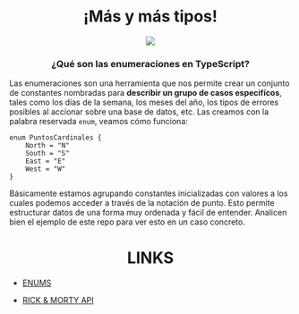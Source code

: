 <h1 align="center"> ¡Más y más tipos! </h1>

<p align="center"><img src="https://i.stack.imgur.com/ghaLg.png"></p>

<h3 align="center"> ¿Qué son las enumeraciones en TypeScript? </h3>

Las enumeraciones son una herramienta que nos permite crear un conjunto de constantes nombradas para **describir un grupo de casos especifícos**, tales como los días de la semana, los meses del año, los tipos de errores posibles al accionar sobre una base de datos, etc. Las creamos con la palabra reservada `enum`, veamos cómo funciona:

    enum PuntosCardinales {
        North = "N"
        South = "S"
        East = "E"
        West = "W"
    }

Básicamente estamos agrupando constantes inicializadas con valores a los cuales podemos acceder a través de la notación de punto. Esto permite estructurar datos de una forma muy ordenada y fácil de entender. Analicen bien el ejemplo de este repo para ver esto en un caso concreto.

<h1 align="center"> LINKS </h1>

- [ENUMS](https://www.typescriptlang.org/docs/handbook/enums.html#handbook-content)

- [RICK & MORTY API](https://rickandmortyapi.com/documentation/#episode)
